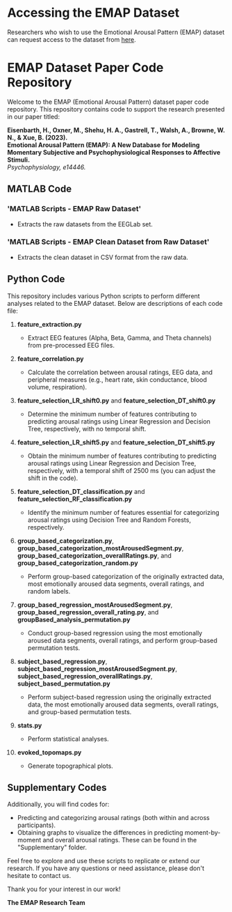 # Accessing the EMAP Dataset

Researchers who wish to use the Emotional Arousal Pattern (EMAP) dataset can request access to the dataset from [here](https://www.wgtn.ac.nz/psyc/research/emap-open-database).

# EMAP Dataset Paper Code Repository

Welcome to the EMAP (Emotional Arousal Pattern) dataset paper code repository. This repository contains code to support the research presented in our paper titled:

**Eisenbarth, H., Oxner, M., Shehu, H. A., Gastrell, T., Walsh, A., Browne, W. N., & Xue, B. (2023).**  
**Emotional Arousal Pattern (EMAP): A New Database for Modeling Momentary Subjective and Psychophysiological Responses to Affective Stimuli.**  
*Psychophysiology, e14446.*

## MATLAB Code

### 'MATLAB Scripts - EMAP Raw Dataset'
- Extracts the raw datasets from the EEGLab set.

### 'MATLAB Scripts - EMAP Clean Dataset from Raw Dataset'
- Extracts the clean dataset in CSV format from the raw data.

## Python Code

This repository includes various Python scripts to perform different analyses related to the EMAP dataset. Below are descriptions of each code file:

1. **feature_extraction.py**  
   - Extract EEG features (Alpha, Beta, Gamma, and Theta channels) from pre-processed EEG files.

2. **feature_correlation.py**  
   - Calculate the correlation between arousal ratings, EEG data, and peripheral measures (e.g., heart rate, skin conductance, blood volume, respiration).

3. **feature_selection_LR_shift0.py** and **feature_selection_DT_shift0.py**  
   - Determine the minimum number of features contributing to predicting arousal ratings using Linear Regression and Decision Tree, respectively, with no temporal shift.

4. **feature_selection_LR_shift5.py** and **feature_selection_DT_shift5.py**  
   - Obtain the minimum number of features contributing to predicting arousal ratings using Linear Regression and Decision Tree, respectively, with a temporal shift of 2500 ms (you can adjust the shift in the code).

5. **feature_selection_DT_classification.py** and **feature_selection_RF_classification.py**  
   - Identify the minimum number of features essential for categorizing arousal ratings using Decision Tree and Random Forests, respectively.

6. **group_based_categorization.py**, **group_based_categorization_mostArousedSegment.py**, **group_based_categorization_overallRatings.py**, and **group_based_categorization_random.py**  
   - Perform group-based categorization of the originally extracted data, most emotionally aroused data segments, overall ratings, and random labels.

7. **group_based_regression_mostArousedSegment.py**, **group_based_regression_overall_rating.py**, and **groupBased_analysis_permutation.py**  
   - Conduct group-based regression using the most emotionally aroused data segments, overall ratings, and perform group-based permutation tests.

8. **subject_based_regression.py**, **subject_based_regression_mostArousedSegment.py**, **subject_based_regression_overallRatings.py**, **subject_based_permutation.py**  
   - Perform subject-based regression using the originally extracted data, the most emotionally aroused data segments, overall ratings, and group-based permutation tests.

9. **stats.py**  
   - Perform statistical analyses.

10. **evoked_topomaps.py**  
    - Generate topographical plots.

## Supplementary Codes

Additionally, you will find codes for:

- Predicting and categorizing arousal ratings (both within and across participants).
- Obtaining graphs to visualize the differences in predicting moment-by-moment and overall arousal ratings. These can be found in the "Supplementary" folder.

Feel free to explore and use these scripts to replicate or extend our research. If you have any questions or need assistance, please don't hesitate to contact us.

Thank you for your interest in our work!

**The EMAP Research Team**
